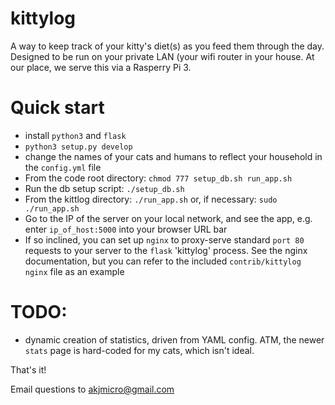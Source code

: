 # kittylog
A way to keep track of your kitty's diet(s) as you feed them through the
day. Designed to be run on your private LAN (your wifi router in your house.
At our place, we serve this via a Rasperry Pi 3.

# Quick start
* install `python3` and `flask`
* `python3 setup.py develop`
* change the names of your cats and humans to reflect your household in the `config.yml` file
* From the code root directory: `chmod 777 setup_db.sh run_app.sh`
* Run the db setup script: `./setup_db.sh`
* From the kittlog directory: `./run_app.sh` or, if necessary: `sudo ./run_app.sh`
* Go to the IP of the server on your local network, and see the app, e.g. enter `ip_of_host:5000` into your browser URL bar
* If so inclined, you can set up `nginx` to proxy-serve standard `port 80` requests to your server to the `flask` 'kittylog' process. See the nginx documentation, but you can refer to the included `contrib/kittylog` `nginx` file as an example

# TODO:
* dynamic creation of statistics, driven from YAML config.
  ATM, the newer `stats` page is hard-coded for my cats, which isn't ideal.

That's it!

Email questions to akjmicro@gmail.com
